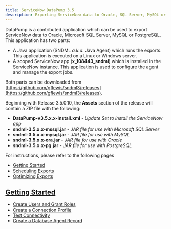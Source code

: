 ```yaml
---
title: ServiceNow DataPump 3.5
description: Exporting ServiceNow data to Oracle, SQL Server, MySQL or PostgreSQL with version 3.5 of SNDML and the DataPump App
---
```


DataPump is a contributed application which can be used to export ServiceNow data to 
Oracle, Microsoft SQL Server, MySQL or PostgreSQL. This application has two parts:

* A Java application (SNDML _a.k.a._ Java Agent) which runs the exports. 
  This application is executed on a Linux or Windows server.
* A scoped ServiceNow app (**x_108443_sndml**) which is installed in the ServiceNow instance.
  This application is used to configure the agent and manage the export jobs.

Both parts can be downloaded from 
[https://github.com/gflewis/sndml3/releases](https://github.com/gflewis/sndml3/releases).

Beginning with Release 3.5.0.10, the **Assets** section of the release will contain 
a ZIP file with the following:
* **DataPump-v3.5.x.x-Install.xml** - _Update Set to install the ServiceNow app_
* **sndml-3.5.x.x-mssql.jar** - _JAR file for use with Microsoft SQL Server_
* **sndml-3.5.x.x-mysql.jar** - _JAR file for use with MySQL_
* **sndml-3.5.x.x-ora.jar** - _JAR file for use with Oracle_
* **sndml-3.5.x.x-pg.jar** - _JAR file for use with PostgreSQL_

For instructions, please refer to the following pages
* [Getting Started](getting_started)
* [Scheduling Exports](scheduling_exports)
* [Optimizing Exports](optimizing_exports)

## [Getting Started](getting_started)
* [Create Users and Grant Roles](getting_started#create_users_and_grant_roles)
* [Create a Connection Profile](getting_started#create_a_connection_profile)
* [Test Connectivity](getting_started#test_connectivity)
* [Create a Database Agent Record](getting_started#create_a_database_agent_record)